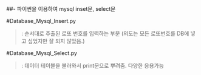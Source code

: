 ﻿##- 파이썬을 이용하여 mysql inset문, select문

#Database_Mysql_Insert.py
>: 순서대로 추출된 로또 번호를 입력하는 부분
>(의도는 모든 로또번호를 DB에 넣고 싶었지만 잘 되지 않았음.)


#Database_Mysql_Select.py
>: 데이터 테이블을 불러와서 print문으로 뿌려줌. 다양한 응용가능
